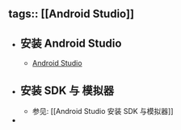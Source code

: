 tags:: [[Android Studio]]
---

- ## 安装 Android Studio
	- [Android Studio](https://developer.android.com/studio/install)
- ## 安装 SDK 与 模拟器
	- 参见: [[Android Studio 安装 SDK 与模拟器]]
-